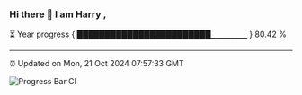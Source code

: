 ### Hi there 👋 I am Harry , 

⏳ Year progress { ████████████████████████▁▁▁▁▁▁ } 80.42 %

---

⏰ Updated on Mon, 21 Oct 2024 07:57:33 GMT

![Progress Bar CI](https://github.com/duykhang68/duykhang68/workflows/Progress%20Bar%20CI/badge.svg)
